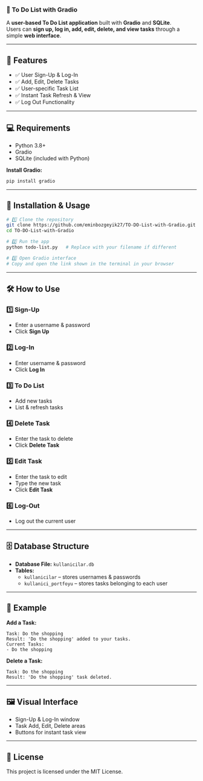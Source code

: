 

### 📝 To Do List with Gradio

A **user-based To Do List application** built with **Gradio** and **SQLite**.  
Users can **sign up, log in, add, edit, delete, and view tasks** through a simple **web interface**.

---

## 🌟 Features

- ✅ User Sign-Up & Log-In
- ✅ Add, Edit, Delete Tasks
- ✅ User-specific Task List
- ✅ Instant Task Refresh & View
- ✅ Log Out Functionality

---

## 💻 Requirements

- Python 3.8+
- Gradio
- SQLite (included with Python)

**Install Gradio:**
```bash
pip install gradio
```

---

## 🚀 Installation & Usage

```bash
# 1️⃣ Clone the repository
git clone https://github.com/eminbozgeyik27/TO-DO-List-with-Gradio.git
cd TO-DO-List-with-Gradio

# 2️⃣ Run the app
python todo-list.py   # Replace with your filename if different

# 3️⃣ Open Gradio interface
# Copy and open the link shown in the terminal in your browser
```

---

## 🛠️ How to Use

### 1️⃣ Sign-Up
- Enter a username & password
- Click **Sign Up**

### 2️⃣ Log-In
- Enter username & password
- Click **Log In**

### 3️⃣ To Do List
- Add new tasks
- List & refresh tasks

### 4️⃣ Delete Task
- Enter the task to delete
- Click **Delete Task**

### 5️⃣ Edit Task
- Enter the task to edit
- Type the new task
- Click **Edit Task**

### 6️⃣ Log-Out
- Log out the current user

---

## 🗄️ Database Structure

- **Database File:** `kullanicilar.db`
- **Tables:**
  - `kullanicilar` – stores usernames & passwords
  - `kullanici_portfoyu` – stores tasks belonging to each user

---

## 📌 Example

**Add a Task:**
```
Task: Do the shopping
Result: 'Do the shopping' added to your tasks.
Current Tasks:
- Do the shopping
```
**Delete a Task:**
```
Task: Do the shopping
Result: 'Do the shopping' task deleted.
```

---

## 🖼️ Visual Interface

- Sign-Up & Log-In window
- Task Add, Edit, Delete areas
- Buttons for instant task view

---

## 📜 License

This project is licensed under the MIT License.

